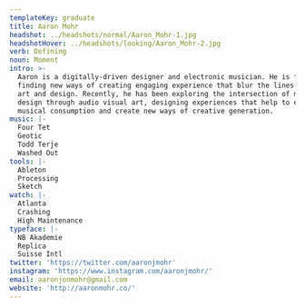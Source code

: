 ```yaml
---
templateKey: graduate
title: Aaron Mohr
headshot: ../headshots/normal/Aaron_Mohr-1.jpg
headshotHover: ../headshots/looking/Aaron_Mohr-2.jpg
verb: Defining
noun: Moment
intro: >-
  Aaron is a digitally-driven designer and electronic musician. He is focused on
  finding new ways of creating engaging experience that blur the lines between
  art and design. Recently, he has been exploring the intersection of music and
  design through audio visual art, designing experiences that help to enhance
  musical consumption and create new ways of creative generation.
music: |-
  Four Tet
  Geotic
  Todd Terje
  Washed Out
tools: |-
  Ableton
  Processing
  Sketch
watch: |-
  Atlanta
  Crashing
  High Maintenance
typeface: |-
  NB Akademie
  Replica
  Suisse Intl
twitter: 'https://twitter.com/aaronjmohr'
instagram: 'https://www.instagram.com/aaronjmohr/'
email: aaronjonmohr@gmail.com
website: 'http://aaronmohr.co/'
---
```


